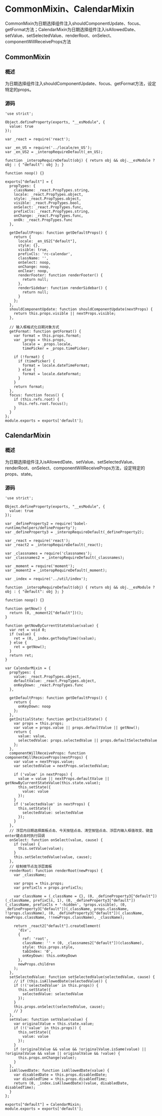 # CommonMixin、CalendarMixin

CommonMixin为日期选择组件注入shouldComponentUpdate、focus、getFormat方法；CalendarMixin为日期选择组件注入isAllowedDate、setValue、setSelectedValue、renderRoot、onSelect、componentWillReceiveProps方法

## CommonMixin

### 概述

为日期选择组件注入shouldComponentUpdate、focus、getFormat方法，设定特定的props。

### 源码

    'use strict';
    
    Object.defineProperty(exports, "__esModule", {
      value: true
    });
    
    var _react = require('react');
    
    var _en_US = require('../locale/en_US');
    var _en_US2 = _interopRequireDefault(_en_US);
    
    function _interopRequireDefault(obj) { return obj && obj.__esModule ? obj : { "default": obj }; }
    
    function noop() {}
    
    exports["default"] = {
      propTypes: {
        className: _react.PropTypes.string,
        locale: _react.PropTypes.object,
        style: _react.PropTypes.object,
        visible: _react.PropTypes.bool,
        onSelect: _react.PropTypes.func,
        prefixCls: _react.PropTypes.string,
        onChange: _react.PropTypes.func,
        onOk: _react.PropTypes.func
      },
    
      getDefaultProps: function getDefaultProps() {
        return {
          locale: _en_US2["default"],
          style: {},
          visible: true,
          prefixCls: 'rc-calendar',
          className: '',
          onSelect: noop,
          onChange: noop,
          onClear: noop,
          renderFooter: function renderFooter() {
            return null;
          },
          renderSidebar: function renderSidebar() {
            return null;
          }
        };
      },
      shouldComponentUpdate: function shouldComponentUpdate(nextProps) {
        return this.props.visible || nextProps.visible;
      },
      
      // 输入框格式化日期对象方式
      getFormat: function getFormat() {
        var format = this.props.format;
        var _props = this.props,
            locale = _props.locale,
            timePicker = _props.timePicker;
    
        if (!format) {
          if (timePicker) {
            format = locale.dateTimeFormat;
          } else {
            format = locale.dateFormat;
          }
        }
        return format;
      },
      focus: function focus() {
        if (this.refs.root) {
          this.refs.root.focus();
        }
      }
    };
    module.exports = exports['default'];



## CalendarMixin

### 概述

为日期选择组件注入isAllowedDate、setValue、setSelectedValue、renderRoot、onSelect、componentWillReceiveProps方法，设定特定的props、state。

### 源码

    'use strict';
    
    Object.defineProperty(exports, "__esModule", {
      value: true
    });
    
    var _defineProperty2 = require('babel-runtime/helpers/defineProperty');
    var _defineProperty3 = _interopRequireDefault(_defineProperty2);
    
    var _react = require('react');
    var _react2 = _interopRequireDefault(_react);
    
    var _classnames = require('classnames');
    var _classnames2 = _interopRequireDefault(_classnames);
    
    var _moment = require('moment');
    var _moment2 = _interopRequireDefault(_moment);
    
    var _index = require('../util/index');
    
    function _interopRequireDefault(obj) { return obj && obj.__esModule ? obj : { "default": obj }; }
    
    function noop() {}
    
    function getNow() {
      return (0, _moment2["default"])();
    }
    
    function getNowByCurrentStateValue(value) {
      var ret = void 0;
      if (value) {
        ret = (0, _index.getTodayTime)(value);
      } else {
        ret = getNow();
      }
      return ret;
    }
    
    var CalendarMixin = {
      propTypes: {
        value: _react.PropTypes.object,
        defaultValue: _react.PropTypes.object,
        onKeyDown: _react.PropTypes.func
      },
    
      getDefaultProps: function getDefaultProps() {
        return {
          onKeyDown: noop
        };
      },
      getInitialState: function getInitialState() {
        var props = this.props;
        var value = props.value || props.defaultValue || getNow();
        return {
          value: value,
          selectedValue: props.selectedValue || props.defaultSelectedValue
        };
      },
      componentWillReceiveProps: function componentWillReceiveProps(nextProps) {
        var value = nextProps.value;
        var selectedValue = nextProps.selectedValue;
    
        if ('value' in nextProps) {
          value = value || nextProps.defaultValue || getNowByCurrentStateValue(this.state.value);
          this.setState({
            value: value
          });
        }
        if ('selectedValue' in nextProps) {
          this.setState({
            selectedValue: selectedValue
          });
        }
      },
      // 浮层内日期选择面板点击、今天按钮点击、清空按钮点击、浮层内输入框值改变、键盘enter键点击时执行回调
      onSelect: function onSelect(value, cause) {
        if (value) {
          this.setValue(value);
        }
        this.setSelectedValue(value, cause);
      },
      // 绘制根节点及浮层面板
      renderRoot: function renderRoot(newProps) {
        var _className;
    
        var props = this.props;
        var prefixCls = props.prefixCls;
    
        var className = (_className = {}, (0, _defineProperty3["default"])(_className, prefixCls, 1), (0, _defineProperty3["default"])(_className, prefixCls + '-hidden', !props.visible), (0, _defineProperty3["default"])(_className, props.className, !!props.className), (0, _defineProperty3["default"])(_className, newProps.className, !!newProps.className), _className);
    
        return _react2["default"].createElement(
          'div',
          {
            ref: 'root',
            className: '' + (0, _classnames2["default"])(className),
            style: this.props.style,
            tabIndex: '0',
            onKeyDown: this.onKeyDown
          },
          newProps.children
        );
      },
      setSelectedValue: function setSelectedValue(selectedValue, cause) {
        // if (this.isAllowedDate(selectedValue)) {
        if (!('selectedValue' in this.props)) {
          this.setState({
            selectedValue: selectedValue
          });
        }
        this.props.onSelect(selectedValue, cause);
        // }
      },
      setValue: function setValue(value) {
        var originalValue = this.state.value;
        if (!('value' in this.props)) {
          this.setState({
            value: value
          });
        }
        if (originalValue && value && !originalValue.isSame(value) || !originalValue && value || originalValue && !value) {
          this.props.onChange(value);
        }
      },
      isAllowedDate: function isAllowedDate(value) {
        var disabledDate = this.props.disabledDate;
        var disabledTime = this.props.disabledTime;
        return (0, _index.isAllowedDate)(value, disabledDate, disabledTime);
      }
    };
    
    exports["default"] = CalendarMixin;
    module.exports = exports['default'];